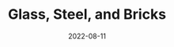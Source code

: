 ---
title: Glass, Steel, and Bricks
id: glass-steel-and-bricks
license: Unsplash License
licenseUrl: https://unsplash.com/license
resolution: 3265x4898
date: 2022-08-11
camera: Canon EOS 550D
lens: Canon EF-S 18-55mm f/3.5-5.6 III
iso: 200
focalLength: 29mm
shutterSpeed: 1/640
aperture: f/5.6
---